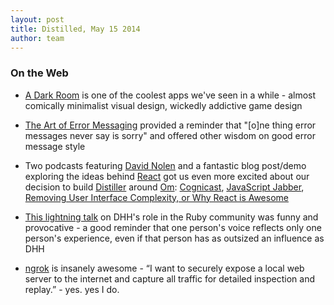```yaml
---
layout: post
title: Distilled, May 15 2014
author: team
---
```


### On the Web

- [A Dark Room](https://medium.com/art-of-product-design/3dbf3958b514) is one of the coolest apps we've seen in a while - almost comically minimalist visual design, wickedly addictive game design

- [The Art of Error Messaging](http://inessential.com/2014/05/05/error_messages) provided a reminder that "[o]ne thing error messages never say is sorry" and offered other wisdom on good error message style

- Two podcasts featuring [David Nolen](http://swannodette.github.io/) and a fantastic blog post/demo exploring the ideas behind [React](http://facebook.github.io/react/) got us even more excited about our decision to build [Distiller](http://distiller.io) around [Om](https://github.com/swannodette/om): [Cognicast](http://thinkrelevance.com/blog/2014/04/10/david-nolen-cognicast-episode-054), [JavaScript Jabber](http://javascriptjabber.com/107-jsj-clojurescript-om-with-david-nolen/), [Removing User Interface Complexity, or Why React is Awesome](http://jlongster.com/Removing-User-Interface-Complexity,-or-Why-React-is-Awesome)

-  [This lightning talk](http://codon.com/the-dhh-problem) on DHH's role in the Ruby community was funny and provocative - a good reminder that one person's voice reflects only one person's experience, even if that person has as outsized an influence as DHH

- [ngrok](https://ngrok.com/) is insanely awesome - “I want to securely expose a local web server to the internet and capture all traffic for detailed inspection and replay.” - yes. yes I do.
